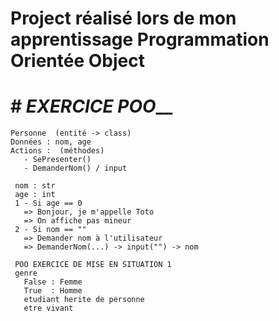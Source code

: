 # Project réalisé lors de mon apprentissage Programmation Orientée Object
# #   _________EXERCICE POO___________
    Personne  (entité -> class)
    Données : nom, age
    Actions :  (méthodes)
       - SePresenter()
       - DemanderNom() / input

     nom : str
     age : int
     1 - Si age == 0
       => Bonjour, je m'appelle Toto
       => On affiche pas mineur
     2 - Si nom == ""
       => Demander nom à l'utilisateur
       => DemanderNom(...) -> input("") -> nom
    
     POO EXERCICE DE MISE EN SITUATION 1
     genre
       False : Femme
       True  : Homme
       etudiant herite de personne
       etre vivant
